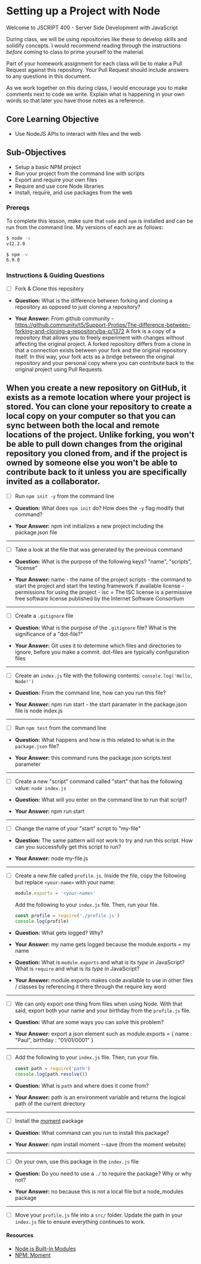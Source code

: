# Setting up a Project with Node

Welcome to JSCRIPT 400 - Server Side Development with JavaScript

During class, we will be using repositories like these to develop skills and solidify concepts. I would recommend reading through the instructions _before_ coming to class to prime yourself to the material.

Part of your homework assignment for each class will be to make a Pull Request against this repository. Your Pull Request should include answers to any questions in this document.

As we work together on this during class, I would encourage you to make comments next to code we write. Explain what is happening in your own words so that later you have those notes as a reference.

## Core Learning Objective

*	Use NodeJS APIs to interact with files and the web

## Sub-Objectives

* Setup a basic NPM project
* Run your project from the command line with scripts
* Export and require your own files
* Require and use core Node libraries
* Install, require, and use packages from the web

### Prereqs

To complete this lesson, make sure that `node` and `npm` is installed and can be run from the command line. My versions of each are as follows:

```bash
$ node -v
v12.2.0

$ npm -v
6.9.0
```

### Instructions & Guiding Questions

- [ ] Fork & Clone this repository

* **Question:** What is the difference between forking and cloning a repository as opposed to just cloning a repository?

* **Your Answer:**
From github community - https://github.community/t5/Support-Protips/The-difference-between-forking-and-cloning-a-repository/ba-p/1372
A fork is a copy of a repository that allows you to freely experiment with changes without affecting the original project. A forked repository differs from a clone in that a connection exists between your fork and the original repository itself. In this way, your fork acts as a bridge between the original repository and your personal copy where you can contribute back to the original project using Pull Requests.

When you create a new repository on GitHub, it exists as a remote location where your project is stored. You can clone your repository to create a local copy on your computer so that you can sync between both the local and remote locations of the project.
Unlike forking, you won't be able to pull down changes from the original repository you cloned from, and if the project is owned by someone else you won't be able to contribute back to it unless you are specifically invited as a collaborator.
---

- [ ] Run `npm init -y` from the command line

* **Question:** What does `npm init` do? How does the `-y` flag modify that command?

* **Your Answer:**
npm init initializes a new project including the package.json file
---

- [ ] Take a look at the file that was generated by the previous command

* **Question:** What is the purpose of the following keys? "name", "scripts", "license"

* **Your Answer:**
name - the name of the project
scripts - the command to start the project and start the testing framework if available
license - permissions for using the project - isc = The ISC license is a permissive free software license published by the Internet Software Consortium
---

- [ ] Create a `.gitignore` file

* **Question:** What is the purpose of the `.gitignore` file? What is the significance of a "dot-file?"

* **Your Answer:**
Git uses it to determine which files and directories to ignore, before you make a commit.
dot-files are typically configuration files
---

- [ ] Create an `index.js` file with the following contents: `console.log('Hello, Node!')`

* **Question:** From the command line, how can you run this file?

* **Your Answer:**
npm run start - the start paramater in the package.json file is node index.js
---

- [ ] Run `npm test` from the command line

* **Question:** What happens and how is this related to what is in the `package.json` file? 

* **Your Answer:**
this command runs the package.json scripts.test parameter
---

- [ ] Create a new "script" command called "start" that has the following value: `node index.js`

* **Question:** What will you enter on the command line to run that script?

* **Your Answer:**
npm run start
---

- [ ] Change the name of your "start" script to "my-file"

* **Question:** The same pattern will not work to try and run this script. How can you successfully get this script to run?

* **Your Answer:**
node my-file.js
---

- [ ] Create a new file called `profile.js`. Inside the file, copy the following but replace `<your-name>` with your name:
  ```js
  module.exports = '<your-name>'
  ```

  Add the following to your `index.js` file. Then, run your file.
  ```js
  const profile = require('./profile.js')
  console.log(profile)
  ```

* **Question:** What gets logged? Why?

* **Your Answer:**
my name gets logged because the module.exports = my name

* **Question:** What is `module.exports` and what is its _type_ in JavaScript? What is `require` and what is its _type_ in JavaScript?

* **Your Answer:**
module.exports makes code available to use in other files / classes by referencing it there through the require key word
---

- [ ] We can only export one thing from files when using Node. With that said, export both your name and your birthday from the `profile.js` file.

* **Question:** What are some ways you can solve this problem?

* **Your Answer:**
export a json element such as
module.exports = {
    name : "Paul",
    birthday : "01/01/0001"
}
---

- [ ] Add the following to your `index.js` file. Then, run your file.
  ```js
  const path = require('path')
  console.log(path.resolve())
  ```

* **Question:** What is `path` and where does it come from?

* **Your Answer:**
path is an environment variable and returns the logical path of the current directory
---

- [ ] Install the [moment](https://www.npmjs.com/package/moment) package

* **Question:** What command can you run to install this package?

* **Your Answer:**
npm install moment --save (from the moment website)
---

- [ ] On your own, use this package in the `index.js` file

* **Question:** Do you need to use a `./` to require the package? Why or why not?

* **Your Answer:**
no because this is not a local file but a node_modules package
---

- [ ] Move your `profile.js` file into a `src/` folder. Update the path in your `index.js` file to ensure everything continues to work.

#### Resources

- [Node.js Built-In Modules](https://nodejs.org/dist/latest-v12.x/docs/api/)
- [NPM: Moment](https://www.npmjs.com/package/moment)